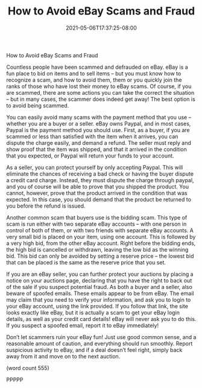 ﻿---
title: "How to Avoid eBay Scams and Fraud"
date: 2021-05-06T17:37:25-08:00
description: "eBay Tips for Web Success"
featured_image: "/images/eBay.jpg"
tags: ["eBay"]
---

How to Avoid eBay Scams and Fraud

Countless people have been scammed and 
defrauded on eBay. eBay is a fun place to bid on 
items and to sell items – but you must know how to 
recognize a scam, and how to avoid them, them or 
you quickly join the ranks of those who have lost 
their money to eBay scams. Of course, if you are 
scammed, there are some actions you can take the 
correct the situation – but in many cases, the 
scammer does indeed get away! The best option is 
to avoid being scammed.

You can easily avoid many scams with the payment 
method that you use – whether you are a buyer or a 
seller. eBay owns Paypal, and in most cases, 
Paypal is the payment method you should use. First, 
as a buyer, if you are scammed or less than 
satisfied with the item when it arrives, you can 
dispute the charge easily, and demand a refund. The 
seller must reply and show proof that the item was 
shipped, and that it arrived in the condition that you 
expected, or Paypal will return your funds to your 
account.

As a seller, you can protect yourself by only 
accepting Paypal. This will eliminate the chances of 
receiving a bad check or having the buyer dispute a 
credit card charge. Instead, they must dispute the 
charge through paypal, and you of course will be able 
to prove that you shipped the product. You cannot, 
however, prove that the product arrived in the 
condition that was expected. In this case, you should 
demand that the product be returned to you before the 
refund is issued.

Another common scam that buyers use is the 
bidding scam. This type of scam is run either with 
two separate eBay accounts – with one person in 
control of both of them, or with two friends with 
separate eBay accounts. A very small bid is placed 
on your item, using one account. This is followed by 
a very high bid, from the other eBay account. Right 
before the bidding ends, the high bid is cancelled or 
withdrawn, leaving the low bid as the winning bid.
This bid can only be avoided by setting a reserve price
 – the lowest bid that can be placed is the same as the 
reserve price that you set.

If you are an eBay seller, you can further protect 
your auctions by placing a notice on your auctions 
page, declaring that you have the right to back out 
of the sale if you suspect potential fraud. As both a 
buyer and a seller, also beware of spoofed emails. 
These emails appear to be from eBay. The email 
may claim that you need to verify your information, 
and ask you to login to your eBay account, using 
the link provided. If you follow that link, the site looks 
exactly like eBay, but it is actually a scam to get 
your eBay login details, as well as your credit card 
details! eBay will never ask you to do this. If you 
suspect a spoofed email, report it to eBay 
immediately!

Don’t let scammers ruin your eBay fun! Just use 
good common sense, and a reasonable amount of 
caution, and everything should run smoothly. Report 
suspicious activity to eBay, and if a deal doesn’t feel 
right, simply back away from it and move on to the 
next auction.

(word count 555)

PPPPP





